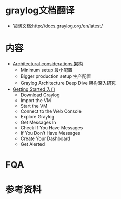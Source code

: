 # graylog文档翻译
- 官网文档:http://docs.graylog.org/en/latest/

# 内容
- [Architectural considerations 架构](https://github.com/mds1455975151/tools/blob/master/graylog/docs/01-architecture.md)
  - Minimum setup 最小配置
  - Bigger production setup 生产配置
  - Graylog Architecture Deep Dive 架构深入研究
- [Getting Started 入门](https://github.com/mds1455975151/tools/blob/master/graylog/docs/02-getting_started.md)
  - Download Graylog
  - Import the VM
  - Start the VM
  - Connect to the Web Console
  - Explore Graylog
  - Get Messages In
  - Check If You Have Messages
  - If You Don’t Have Messages
  - Create Your Dashboard
  - Get Alerted
# FQA
# 参考资料
